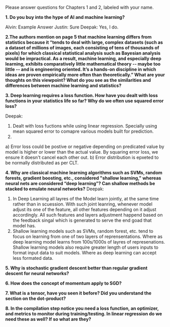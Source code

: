 
Please answer questions for Chapters 1 and 2, labeled with your name.


**1. Do you buy into the hype of AI and machine learning?**

Alvin: Example Answer
Justin: Sure
Deepak: Yes, I do. 

**2.The authors mention on page 5 that machine learning differs from statistics because it “tends to deal with large, complex datasets (such as a dataset of millions of images, each consisting of tens of thousands of pixels) for which classical statistical analysis such as Bayesian analysis would be impractical.  As a result, machine learning, and especially deep learning, exhibits comparatively little mathematical theory -- maybe too little -- and is engineering oriented.  It’s a hands-on discipline in which ideas are proven empirically more often than theoretically.”
What are your thoughts on this viewpoint?  What do you see as the similarities and differences between machine learning and statistics?**






**3. Deep learning requires a loss function.  How have you dealt with loss functions in your statistics life so far?  Why do we often use squared error loss?**

Deepak: 
1) Dealt with loss fuctions while using linear regression. Specially using mean squared error to comapre various models built for prediction.
2) 
 a) Error loss could be postive or negative depending on predicated value by model is higher or lower than the actual value. By squaring error loss, we ensure it doesn't cancel each other out.
 b) Error distribution is epxeted to be normally distributed as per CLT.


**4. Why are classical machine learning algorithms such as SVMs, random forests, gradient boosting, etc., considered "shallow learning," whereas neural nets are considered “deep learning”? Can shallow methods be stacked to emulate neural networks?**
Deepak:
1) In Deep Learning all layres of the Model learn jointly, at the same time rather than in scuession. With such joint leanring, whenever model adjust its one of the feature, all other features depending on it adjust accordingly. All such features and layers adjustment happend based on the feedback singal which is generated to serve the end goad that model has.
2) Shallow learning models such as SVMs, random forest,  etc. tend to focus on learning from one of two layers of reprensentations. Where as deep learning model learns from 100s/1000s of layres of represenations. 
Shallow learning models also require greater length of users inputs to format input data to suit models. Where as deep learning can accept less formated data. 


**5. Why is stochastic gradient descent better than regular gradient descent for neural networks?**





**6. How does the concept of momentum apply to SGD?**





**7. What is a tensor, have you seen it before?  Did you understand the section on the dot-product?**





**8. In the compilation step notice you need a loss function, an optimizer, and metrics to monitor during training/testing. In linear regression do we need these as well? If so what are they?**





